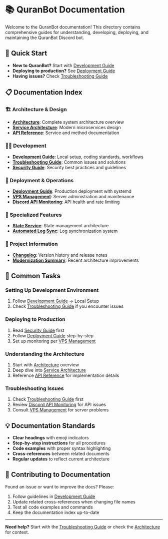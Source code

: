 # 📚 QuranBot Documentation

Welcome to the QuranBot documentation! This directory contains comprehensive guides for understanding, developing, deploying, and maintaining the QuranBot Discord bot.

## 🚀 Quick Start

- **New to QuranBot?** Start with [Development Guide](DEVELOPMENT_GUIDE.md)
- **Deploying to production?** See [Deployment Guide](DEPLOYMENT_GUIDE.md)
- **Having issues?** Check [Troubleshooting Guide](TROUBLESHOOTING.md)

## 📋 Documentation Index

### **🏗️ Architecture & Design**

- **[Architecture](ARCHITECTURE.md)**: Complete system architecture overview
- **[Service Architecture](SERVICE_ARCHITECTURE.md)**: Modern microservices design
- **[API Reference](API_REFERENCE.md)**: Service and method documentation

### **👨‍💻 Development**

- **[Development Guide](DEVELOPMENT_GUIDE.md)**: Local setup, coding standards, workflows
- **[Troubleshooting Guide](TROUBLESHOOTING.md)**: Common issues and solutions
- **[Security Guide](SECURITY.md)**: Security best practices and guidelines

### **🚀 Deployment & Operations**

- **[Deployment Guide](DEPLOYMENT_GUIDE.md)**: Production deployment with systemd
- **[VPS Management](VPS_MANAGEMENT.md)**: Server administration and maintenance
- **[Discord API Monitoring](DISCORD_API_MONITORING.md)**: API health and rate limiting

### **🔧 Specialized Features**

- **[State Service](STATE_SERVICE_MODERNIZATION.md)**: State management architecture
- **[Automated Log Sync](AUTOMATED_LOG_SYNC.md)**: Log synchronization system

### **📖 Project Information**

- **[Changelog](CHANGELOG.md)**: Version history and release notes
- **[Modernization Summary](MODERNIZATION_SUMMARY.md)**: Recent architecture improvements

## 🎯 Common Tasks

### **Setting Up Development Environment**

1. Follow [Development Guide](DEVELOPMENT_GUIDE.md) → Local Setup
2. Check [Troubleshooting Guide](TROUBLESHOOTING.md) if you encounter issues

### **Deploying to Production**

1. Read [Security Guide](SECURITY.md) first
2. Follow [Deployment Guide](DEPLOYMENT_GUIDE.md) step-by-step
3. Set up monitoring per [VPS Management](VPS_MANAGEMENT.md)

### **Understanding the Architecture**

1. Start with [Architecture](ARCHITECTURE.md) overview
2. Deep dive into [Service Architecture](SERVICE_ARCHITECTURE.md)
3. Reference [API Reference](API_REFERENCE.md) for implementation details

### **Troubleshooting Issues**

1. Check [Troubleshooting Guide](TROUBLESHOOTING.md) first
2. Review [Discord API Monitoring](DISCORD_API_MONITORING.md) for API issues
3. Consult [VPS Management](VPS_MANAGEMENT.md) for server problems

## 💡 Documentation Standards

- **Clear headings** with emoji indicators
- **Step-by-step instructions** for all procedures
- **Code examples** with proper syntax highlighting
- **Cross-references** between related documents
- **Regular updates** to reflect current architecture

## 🤝 Contributing to Documentation

Found an issue or want to improve the docs? Please:

1. Follow guidelines in [Development Guide](DEVELOPMENT_GUIDE.md)
2. Update related cross-references when changing file names
3. Test all code examples and commands
4. Keep the documentation index up-to-date

---

**Need help?** Start with the [Troubleshooting Guide](TROUBLESHOOTING.md) or check the [Architecture](ARCHITECTURE.md) for context.
